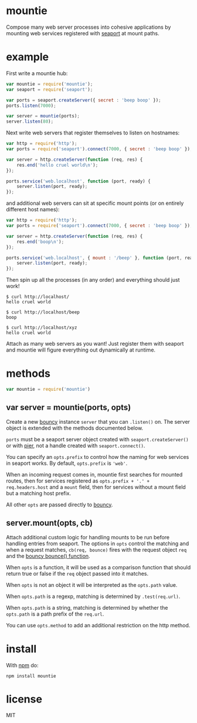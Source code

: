 # mountie

Compose many web server processes into cohesive applications by mounting web
services registered with [seaport](https://github.com/substack/seaport) at
mount paths.

# example

First write a mountie hub:

``` js
var mountie = require('mountie');
var seaport = require('seaport');

var ports = seaport.createServer({ secret : 'beep boop' });
ports.listen(7000);

var server = mountie(ports);
server.listen(80);
```

Next write web servers that register themselves to listen on hostnames:

``` js
var http = require('http');
var ports = require('seaport').connect(7000, { secret : 'beep boop' });

var server = http.createServer(function (req, res) {
    res.end('hello cruel world\n');
});

ports.service('web.localhost', function (port, ready) {
    server.listen(port, ready);
});
```

and additional web servers can sit at specific mount points
(or on entirely different host names):

``` js
var http = require('http');
var ports = require('seaport').connect(7000, { secret : 'beep boop' });

var server = http.createServer(function (req, res) {
    res.end('boop\n');
});

ports.service('web.localhost', { mount : '/beep' }, function (port, ready) {
    server.listen(port, ready);
});
```

Then spin up all the processes (in any order) and everything should just work!

```
$ curl http://localhost/
hello cruel world
```

```
$ curl http://localhost/beep
boop
```

```
$ curl http://localhost/xyz
hello cruel world
```

Attach as many web servers as you want! Just register them with seaport
and mountie will figure everything out dynamically at runtime.

# methods

``` js
var mountie = require('mountie')
```

## var server = mountie(ports, opts)

Create a new [bouncy](https://github.com/substack/bouncy) instance `server` that
you can `.listen()` on. The server object is extended with the methods
documented below.

`ports` must be a seaport server object created with
`seaport.createServer()` or with [pier](https://github.com/substack/node-pier),
not a handle created with `seaport.connect()`.

You can specify an `opts.prefix` to control how the naming for web services in
seaport works. By default, `opts.prefix` is `'web'`.

When an incoming request comes in, mountie first searches for mounted routes,
then for services registered as `opts.prefix + '.' + req.headers.host`
and a `mount` field, then for services without a mount field but a matching
host prefix.

All other `opts` are passed directly to
[bouncy](https://github.com/substack/bouncy).

## server.mount(opts, cb)

Attach additional custom logic for handling mounts to be run before handling
entries from seaport. The options in `opts` control the matching and when a
request matches, `cb(req, bounce)` fires with the request object `req` and the
[bouncy bounce() function](https://github.com/substack/bouncy#bouncestream-opts).

When `opts` is a function, it will be used as a comparison function that
should return true or false if the `req` object passed into it matches.

When `opts` is not an object it will be interpreted as the `opts.path` value.

When `opts.path` is a regexp, matching is determined by `.test(req.url)`.

When `opts.path` is a string, matching is determined by whether the `opts.path`
is a path prefix of the `req.url`.

You can use `opts.method` to add an additional restriction on the http method.

# install

With [npm](http://npmjs.org) do:

```
npm install mountie
```

# license

MIT
